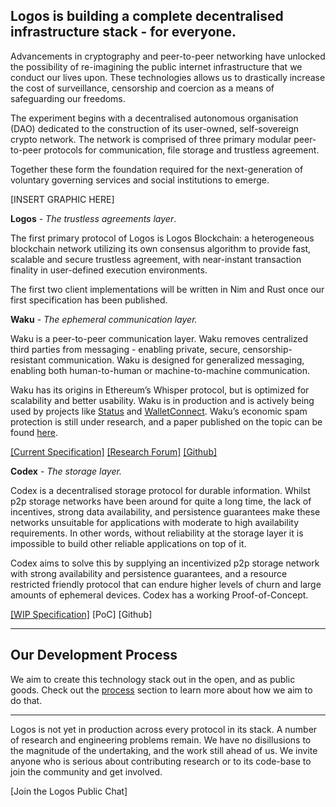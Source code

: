 ## **Logos is building a complete decentralised infrastructure stack - for everyone.**

Advancements in cryptography and peer-to-peer networking have unlocked the possibility of re-imagining the public internet infrastructure that we conduct our lives upon. These technologies allows us to drastically increase the cost of surveillance, censorship and coercion as a means of safeguarding our freedoms.

The experiment begins with a decentralised autonomous organisation (DAO) dedicated to the construction of its user-owned, self-sovereign crypto network. The network is comprised of three primary modular peer-to-peer protocols for communication, file storage and trustless agreement.

Together these form the foundation required for the next-generation of voluntary governing services and social institutions to emerge.

[INSERT GRAPHIC HERE]

**Logos** - *The trustless agreements layer*. 

The first primary protocol of Logos is Logos Blockchain: a heterogeneous blockchain network utilizing its own consensus algorithm to provide fast, scalable and secure trustless agreement, with near-instant transaction finality in user-defined execution environments.

The first two client implementations will be written in Nim and Rust once our first specification has been published.

**Waku** - *The ephemeral communication layer.*

Waku is a peer-to-peer communication layer. Waku removes centralized third parties from messaging - enabling private, secure, censorship-resistant communication. Waku is designed for generalized messaging, enabling both human-to-human or machine-to-machine communication.

Waku has its origins in Ethereum’s Whisper protocol, but is optimized for scalability and better usability. Waku is in production and is actively being used by projects like [Status](https://status.im/) and [WalletConnect](https://walletconnect.com/). Waku’s economic spam protection is still under research, and a paper published on the topic can be found [here](https://raw.githubusercontent.com/vacp2p/research/master/rln-research/Waku_RLN_Relay.pdf).

[[Current Specification]](https://rfc.vac.dev/spec/6/) [[Research Forum]](https://forum.vac.dev/) [[Github]](https://github.com/vacp2p/)

**Codex** - *The storage layer.* 

Codex is a decentralised storage protocol for durable information. Whilst p2p storage networks have been around for quite a long time, the lack of incentives, strong data availability, and persistence guarantees make these networks unsuitable for applications with moderate to high availability requirements. In other words, without reliability at the storage layer it is impossible to build other reliable applications on top of it.

Codex aims to solve this by supplying an incentivized p2p storage network with strong availability and persistence guarantees, and a resource restricted friendly protocol that can endure higher levels of churn and large amounts of ephemeral devices. Codex has a working Proof-of-Concept.

[[WIP Specification]](https://github.com/status-im/dagger-research) [PoC] [Github]

---

## Our Development Process

We aim to create this technology stack out in the open, and as public goods. Check out the [process](./process) section to learn more about how we aim to do that. 

---

Logos is not yet in production across every protocol in its stack. A number of research and engineering problems remain. We have no disillusions to the magnitude of the undertaking, and the work still ahead of us. We invite anyone who is serious about contributing research or to its code-base to join the community and get involved.

[Join the Logos Public Chat]